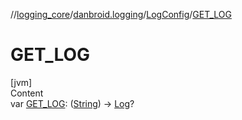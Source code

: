 //[logging_core](../../../index.md)/[danbroid.logging](../index.md)/[LogConfig](index.md)/[GET_LOG](-g-e-t_-l-o-g.md)



# GET_LOG  
[jvm]  
Content  
var [GET_LOG](-g-e-t_-l-o-g.md): ([String](https://kotlinlang.org/api/latest/jvm/stdlib/kotlin/-string/index.html)) -> [Log](../-log/index.md)?  



